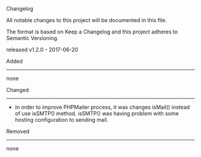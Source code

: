 Changelog

All notable changes to this project will be documented in this file.

The format is based on Keep a Changelog and this project adheres to Semantic Versioning.

released  v1.2.0 - 2017-06-20

Added
*****

none

Changed
*******

- In order to improve PHPMailer process, it was changes isMail() instead of use isSMTP() method. isSMTP() was having problem with some hosting configuration 
to sending mail. 


Removed
********

none